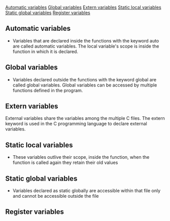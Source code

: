 [Automatic variables](#automatic-variables)
[Global variables](#global-variables)
[Extern variables](#extern-variables)
[Static local variables](#static-local-variables)
[Static global variables](#static-global-variables)
[Register variables](#register-variables)

## Automatic variables   
- Variables that are declared inside the functions with the keyword auto are called automatic variables. The local variable's scope is inside the function in which it is declared.   
 
## Global variables    
- Variables declared outside the functions with the keyword global are called global variables. Global variables can be accessed by multiple functions defined in the program.

## Extern variables   
External variables share the variables among the multiple C files. The extern keyword is used in the C programming language to declare external variables.   

## Static local variables
- These variables outlive their scope, inside the function, when the function is called again they retain their old values

## Static global variables
- Variables declared as static globally are accessible within that file only and cannot be accessible outside the file

## Register variables
